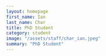 ```yaml
---
layout: homepage
first_name: Ian
last_name: Char
title: PhD Student
category: student
image: "/assets/staff/char_ian.jpeg"
summary: "PhD Student"
---
```


